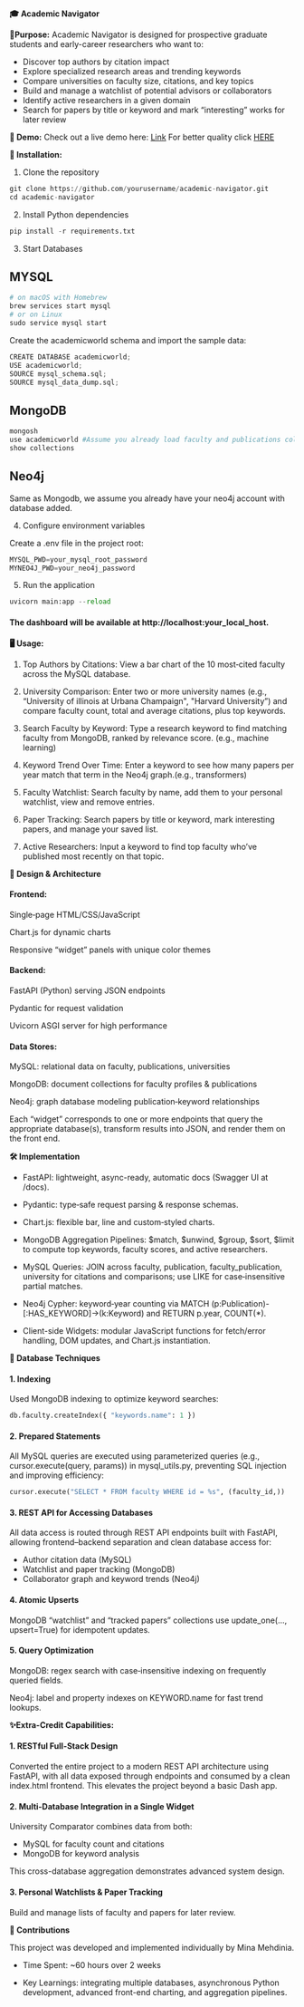 **🎓 Academic Navigator** 

**📌Purpose:** Academic Navigator is designed for prospective graduate students and early-career researchers who want to:

* Discover top authors by citation impact
* Explore specialized research areas and trending keywords
* Compare universities on faculty size, citations, and key topics
* Build and manage a watchlist of potential advisors or collaborators
* Identify active researchers in a given domain
* Search for papers by title or keyword and mark “interesting” works for later review

**🔗 Demo:** Check out a live demo here: [Link](https://mediaspace.illinois.edu/media/t/1_hg4x155y)
For better quality click [HERE](https://drive.google.com/file/d/10_m5D2bWwrJYLPHnH2rVppkcpnmJe-ks/view?usp=share_link)

**🚀 Installation:** 

 1. Clone the repository
```python
git clone https://github.com/yourusername/academic-navigator.git
cd academic-navigator   
```
 2. Install Python dependencies
```python
pip install -r requirements.txt 
```
3. Start Databases
   
## MYSQL

```python
# on macOS with Homebrew
brew services start mysql
# or on Linux
sudo service mysql start
```
Create the academicworld schema and import the sample data:

```python
CREATE DATABASE academicworld;
USE academicworld;
SOURCE mysql_schema.sql;
SOURCE mysql_data_dump.sql;
```
## MongoDB

```python
mongosh
use academicworld #Assume you already load faculty and publications collections from JSON
show collections
```

## Neo4j

Same as Mongodb, we assume you already have your neo4j account with database added. 

4. Configure environment variables

Create a .env file in the project root:
```python
MYSQL_PWD=your_mysql_root_password
MYNEO4J_PWD=your_neo4j_password
```
5. Run the application
```python
uvicorn main:app --reload
```
#### The dashboard will be available at http://localhost:your_local_host.

**🖥️ Usage:** 

1. Top Authors by Citations:
View a bar chart of the 10 most‐cited faculty across the MySQL database.

2. University Comparison:
Enter two or more university names (e.g., “University of illinois at Urbana Champaign", "Harvard University”) and compare faculty count, total and average citations, plus top keywords.

3. Search Faculty by Keyword: Type a research keyword to find matching faculty from MongoDB, ranked by relevance score. (e.g., machine learning)

4. Keyword Trend Over Time: Enter a keyword to see how many papers per year match that term in the Neo4j graph.(e.g., transformers)

5. Faculty Watchlist: Search faculty by name, add them to your personal watchlist, view and remove entries. 

6. Paper Tracking: Search papers by title or keyword, mark interesting papers, and manage your saved list.

7. Active Researchers: Input a keyword to find top faculty who’ve published most recently on that topic.

**🎨 Design & Architecture** 


####  Frontend:

Single‐page HTML/CSS/JavaScript

Chart.js for dynamic charts

Responsive “widget” panels with unique color themes

#### Backend:

FastAPI (Python) serving JSON endpoints

Pydantic for request validation

Uvicorn ASGI server for high performance

#### Data Stores:

MySQL: relational data on faculty, publications, universities

MongoDB: document collections for faculty profiles & publications

Neo4j: graph database modeling publication‐keyword relationships

Each “widget” corresponds to one or more endpoints that query the appropriate database(s), transform results into JSON, and render them on the front end.


**🛠️ Implementation** 

* FastAPI: lightweight, async-ready, automatic docs (Swagger UI at /docs).

* Pydantic: type‐safe request parsing & response schemas.

* Chart.js: flexible bar, line and custom‐styled charts.

* MongoDB Aggregation Pipelines: $match, $unwind, $group, $sort, $limit to compute top keywords, faculty scores, and active researchers.

* MySQL Queries: JOIN across faculty, publication, faculty_publication, university for citations and comparisons; use LIKE for case‐insensitive partial matches.

* Neo4j Cypher: keyword‐year counting via MATCH (p:Publication)-[:HAS_KEYWORD]->(k:Keyword) and RETURN p.year, COUNT(*).

* Client-side Widgets: modular JavaScript functions for fetch/error handling, DOM updates, and Chart.js instantiation.

**💾 Database Techniques** 
#### 1. Indexing
Used MongoDB indexing to optimize keyword searches:
```python
db.faculty.createIndex({ "keywords.name": 1 })
```

#### 2. Prepared Statements
All MySQL queries are executed using parameterized queries (e.g., cursor.execute(query, params)) in mysql_utils.py, preventing SQL injection and improving efficiency:
```python
cursor.execute("SELECT * FROM faculty WHERE id = %s", (faculty_id,))
```
#### 3. REST API for Accessing Databases
All data access is routed through REST API endpoints built with FastAPI, allowing frontend–backend separation and clean database access for:

* Author citation data (MySQL)
* Watchlist and paper tracking (MongoDB)
* Collaborator graph and keyword trends (Neo4j)

#### 4. Atomic Upserts

MongoDB “watchlist” and “tracked papers” collections use update_one(..., upsert=True) for idempotent updates.

#### 5. Query Optimization

MongoDB: regex search with case‐insensitive indexing on frequently queried fields.
	
Neo4j: label and property indexes on KEYWORD.name for fast trend lookups.



**✨Extra-Credit Capabilities:** 

#### 1. RESTful Full-Stack Design

Converted the entire project to a modern REST API architecture using FastAPI, with all data exposed through endpoints and consumed by a clean index.html frontend. This elevates the project beyond a basic Dash app.

#### 2.	Multi-Database Integration in a Single Widget

University Comparator combines data from both:
* MySQL for faculty count and citations
* MongoDB for keyword analysis

This cross-database aggregation demonstrates advanced system design.

#### 3.	Personal Watchlists & Paper Tracking

Build and manage lists of faculty and papers for later review.


**🤝 Contributions** 

This project was developed and implemented individually by Mina Mehdinia.

* Time Spent: ~60 hours over 2 weeks

* Key Learnings: integrating multiple databases, asynchronous Python development, advanced front-end charting, and aggregation pipelines.



